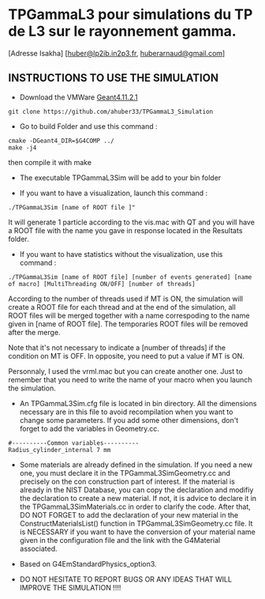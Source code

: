 # TPGammaL3 pour simulations du TP de L3 sur le rayonnement gamma.
[Adresse Isakha]
[huber@lp2ib.in2p3.fr, huberarnaud@gmail.com]

## INSTRUCTIONS TO USE THE SIMULATION
- Download the VMWare [Geant4.11.2.1](https://heberge.lp2ib.in2p3.fr/G4VM/index.html)

```
git clone https://github.com/ahuber33/TPGammaL3_Simulation
```

- Go to build Folder and use this command :
```
cmake -DGeant4_DIR=$G4COMP ../
make -j4
```  
then compile it with make

- The executable TPGammaL3Sim will be add to your bin folder

- If you want to have a visualization, launch this command : 
```
./TPGammaL3Sim [name of ROOT file ]"
```  
It will generate 1 particle according to the vis.mac with QT and you will have a ROOT file with the name you gave in response located in the Resultats folder.

- If you want to have statistics without the visualization, use this command :
```
./TPGammaL3Sim [name of ROOT file] [number of events generated] [name of macro] [MultiThreading ON/OFF] [number of threads]
```  
According to the number of threads used if MT is ON, the simulation will create a ROOT file for each thread and at the end of the simulation, all ROOT files will be merged together with a name correspoding to the name given in [name of ROOT file]. The temporaries ROOT files will be removed after the merge.

Note that it's not necessary to indicate a [number of threads] if the condition on MT is OFF. In opposite, you need to put a value if MT is ON.

Personnaly, I used the vrml.mac but you can create another one. Just to remember that you need to write the name of your macro when you launch the simulation.


- An TPGammaL3Sim.cfg file is located in bin directory. All the dimensions necessary are in this file to avoid recompilation when you want to change some parameters. If you add some other dimensions, don't forget to add the variables in Geometry.cc.
```
#----------Common variables----------
Radius_cylinder_internal 7 mm
```

- Some materials are already defined in the simulation. If you need a new one, you must declare it in the TPGammaL3SimGeometry.cc and precisely on the con construction part of interest. If the material is already in the NIST Database, you can copy the declaration and modifiy the declaration to create a new material. If not, it is advice to declare it in the TPGammaL3SimMaterials.cc in order to clarify the code. After that, DO NOT FORGET to add the declaration of your new material in the ConstructMaterialsList() function in TPGammaL3SimGeometry.cc file. It is NECESSARY if you want to have the conversion of your material name given in the configuration file and the link with the G4Material associated.

- Based on G4EmStandardPhysics_option3.

- DO NOT HESITATE TO REPORT BUGS OR ANY IDEAS THAT WILL IMPROVE THE SIMULATION !!!!
